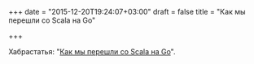 +++
date = "2015-12-20T19:24:07+03:00"
draft = false
title = "Как мы перешли со Scala на Go"

+++

<p>Хабрастатья: &quot;<a href="http://habrahabr.ru/post/273535/">Как мы перешли со Scala на Go</a>&quot;.</p>

